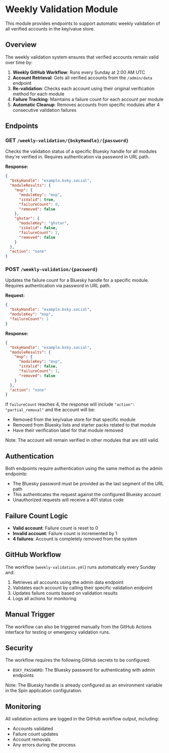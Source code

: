 # Weekly Validation Module

This module provides endpoints to support automatic weekly validation of all verified accounts in the key/value store.

## Overview

The weekly validation system ensures that verified accounts remain valid over time by:

1. **Weekly GitHub Workflow**: Runs every Sunday at 2:00 AM UTC
2. **Account Retrieval**: Gets all verified accounts from the `/admin/data` endpoint
3. **Re-validation**: Checks each account using their original verification method for each module
4. **Failure Tracking**: Maintains a failure count for each account per module
5. **Automatic Cleanup**: Removes accounts from specific modules after 4 consecutive validation failures

## Endpoints

### GET `/weekly-validation/{bskyHandle}/{password}`

Checks the validation status of a specific Bluesky handle for all modules they're verified in. Requires authentication via password in URL path.

**Response:**
```json
{
  "bskyHandle": "example.bsky.social",
  "moduleResults": {
    "mvp": {
      "moduleKey": "mvp",
      "isValid": true,
      "failureCount": 0,
      "removed": false
    },
    "ghstar": {
      "moduleKey": "ghstar", 
      "isValid": false,
      "failureCount": 2,
      "removed": false
    }
  },
  "action": "none"
}
```

### POST `/weekly-validation/{password}`

Updates the failure count for a Bluesky handle for a specific module. Requires authentication via password in URL path.

**Request:**
```json
{
  "bskyHandle": "example.bsky.social",
  "moduleKey": "mvp", 
  "failureCount": 1
}
```

**Response:**
```json
{
  "bskyHandle": "example.bsky.social",
  "moduleResults": {
    "mvp": {
      "moduleKey": "mvp",
      "isValid": false,
      "failureCount": 1,
      "removed": false
    }
  },
  "action": "none"
}
```

If `failureCount` reaches 4, the response will include `"action": "partial_removal"` and the account will be:
- Removed from the key/value store for that specific module
- Removed from Bluesky lists and starter packs related to that module
- Have their verification label for that module removed

Note: The account will remain verified in other modules that are still valid.

## Authentication

Both endpoints require authentication using the same method as the admin endpoints:
- The Bluesky password must be provided as the last segment of the URL path
- This authenticates the request against the configured Bluesky account
- Unauthorized requests will receive a 401 status code

## Failure Count Logic

- **Valid account**: Failure count is reset to 0
- **Invalid account**: Failure count is incremented by 1
- **4 failures**: Account is completely removed from the system

## GitHub Workflow

The workflow (`weekly-validation.yml`) runs automatically every Sunday and:

1. Retrieves all accounts using the admin data endpoint
2. Validates each account by calling their specific validation endpoint
3. Updates failure counts based on validation results
4. Logs all actions for monitoring

## Manual Trigger

The workflow can also be triggered manually from the GitHub Actions interface for testing or emergency validation runs.

## Security

The workflow requires the following GitHub secrets to be configured:
- `BSKY_PASSWORD`: The Bluesky password for authenticating with admin endpoints

Note: The Bluesky handle is already configured as an environment variable in the Spin application configuration.

## Monitoring

All validation actions are logged in the GitHub workflow output, including:
- Accounts validated
- Failure count updates  
- Account removals
- Any errors during the process
